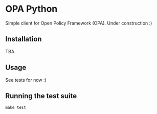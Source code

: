 # OPA Python

Simple client for Open Policy Framework (OPA). Under construction :)

## Installation

TBA.

## Usage

See tests for now :)

## Running the test suite

    make test
